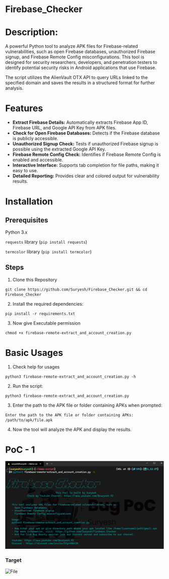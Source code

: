 # Firebase_Checker

# Description:
A powerful Python tool to analyze APK files for Firebase-related vulnerabilities, such as open Firebase databases, unauthorized Firebase signup, and Firebase Remote Config misconfigurations. This tool is designed for security researchers, developers, and penetration testers to identify potential security risks in Android applications that use Firebase.

The script utilizes the AlienVault OTX API to query URLs linked to the specified domain and saves the results in a structured format for further analysis.


# Features

- **Extract Firebase Details:** Automatically extracts Firebase App ID, Firebase URL, and Google API Key from APK files.
- **Check for Open Firebase Databases:** Detects if the Firebase database is publicly accessible.
- **Unauthorized Signup Check:** Tests if unauthorized Firebase signup is possible using the extracted Google API Key.
- **Firebase Remote Config Check:** Identifies if Firebase Remote Config is enabled and accessible.
- **Interactive Interface:** Supports tab completion for file paths, making it easy to use.
- **Detailed Reporting:** Provides clear and colored output for vulnerability results.

# Installation

## Prerequisites

Python 3.x

`requests` library (`pip install requests`)

`termcolor` library (`pip install termcolor`)

## Steps

1. Clone this Repository

```
git clone https://github.com/Suryesh/Firebase_Checker.git && cd Firebase_Checker
```

2. Install the required dependencies:

```
pip install -r requirements.txt
```

3. Now give Executable permission

```
chmod +x firebase-remote-extract_and_account_creation.py
```

# Basic Usages

1. Check help for usages

```
python3 firebase-remote-extract_and_account_creation.py -h
```
2. Run the script:

```
python3 firebase-remote-extract_and_account_creation.py
```

3. Enter the path to the APK file or folder containing APKs when prompted:

```
Enter the path to the APK file or folder containing APKs: /path/to/apk/file.apk
```

4. Now the tool will analyze the APK and display the results.

# PoC - 1

![Help](img/help.png)

### Target
![File](img/target.png)

